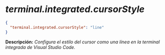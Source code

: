 <!-- Autor: Daniel Benjamin Perez Morales -->
<!-- GitHub: https://github.com/DanielPerezMoralesDev13 -->
<!-- Correo electrónico: danielperezdev@proton.me -->

# ***terminal.integrated.cursorStyle***

```json
{
  "terminal.integrated.cursorStyle": "line"
}
```

**Descripción:** *Configura el estilo del cursor como una línea en la terminal integrada de Visual Studio Code.*
